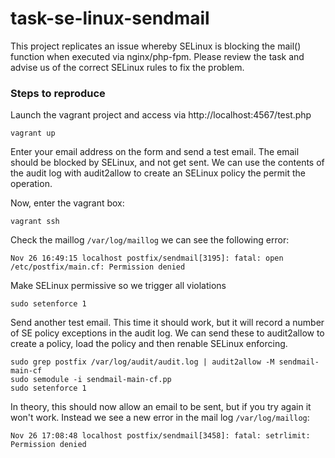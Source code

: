 # task-se-linux-sendmail
This project replicates an issue whereby SELinux is blocking the mail() function when executed via nginx/php-fpm.
Please review the task and advise us of the correct SELinux rules to fix the problem.
### Steps to reproduce ###
Launch the vagrant project and access via http://localhost:4567/test.php
```
vagrant up
```
Enter your email address on the form and send a test email. The email should be blocked by SELinux, and not get sent. We can use the contents of the audit log with audit2allow to create an SELinux policy the permit the operation. 

Now, enter the vagrant box: 
```
vagrant ssh
```
Check the maillog `/var/log/maillog` we can see the following error:
```
Nov 26 16:49:15 localhost postfix/sendmail[3195]: fatal: open /etc/postfix/main.cf: Permission denied
```
Make SELinux permissive so we trigger all violations
```
sudo setenforce 1
```
Send another test email. This time it should work, but it will record a number of SE policy exceptions in the audit log. We can send these to audit2allow to create a policy, load the policy and then renable SELinux enforcing.
```
sudo grep postfix /var/log/audit/audit.log | audit2allow -M sendmail-main-cf
sudo semodule -i sendmail-main-cf.pp
sudo setenforce 1
```
In theory, this should now allow an email to be sent, but if you try again it won't work. Instead we see a new error in the mail log `/var/log/maillog`:
```
Nov 26 17:08:48 localhost postfix/sendmail[3458]: fatal: setrlimit: Permission denied
```
